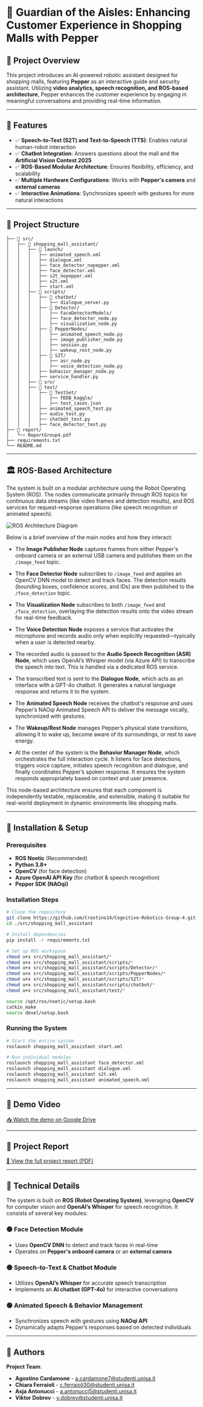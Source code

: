 # 🤖 Guardian of the Aisles: Enhancing Customer Experience in Shopping Malls with Pepper

## 🏬 Project Overview
This project introduces an AI-powered robotic assistant designed for shopping malls, featuring **Pepper** as an interactive guide and security assistant. Utilizing **video analytics, speech recognition, and ROS-based architecture**, Pepper enhances the customer experience by engaging in meaningful conversations and providing real-time information.

---

## 📌 Features
- ✅ **Speech-to-Text (S2T) and Text-to-Speech (TTS)**: Enables natural human-robot interaction
- ✅ **Chatbot Integration**: Answers questions about the mall and the **Artificial Vision Contest 2025**
- ✅ **ROS-Based Modular Architecture**: Ensures flexibility, efficiency, and scalability
- ✅ **Multiple Hardware Configurations**: Works with **Pepper's camera** and **external cameras**
- ✅ **Interactive Animations**: Synchronizes speech with gestures for more natural interactions

---

## 📁 Project Structure
```
├── 📁 src/
│   ├── 📁 shopping_mall_assistant/
│   │   ├── 📁 launch/
│   │   │   ├── animated_speech.xml
│   │   │   ├── dialogue.xml
│   │   │   ├── face_detector_nopepper.xml
│   │   │   ├── face_detector.xml
│   │   │   ├── s2t_nopepper.xml
│   │   │   ├── s2t.xml
│   │   │   ├── start.xml
│   │   ├── 📁 scripts/
│   │   │   ├── 📁 chatbot/
│   │   │   │   ├── dialogue_server.py
│   │   │   ├── 📁 Detector/
│   │   │   │   ├── FaceDetectorModels/
│   │   │   │   ├── face_detector_node.py
│   │   │   │   ├── visualization_node.py
│   │   │   ├── 📁 PepperNodes/
│   │   │   │   ├── animated_speech_node.py
│   │   │   │   ├── image_publisher_node.py
│   │   │   │   ├── session.py
│   │   │   │   ├── wakeup_rest_node.py
│   │   │   ├── 📁 S2T/
│   │   │   │   ├── asr_node.py
│   │   │   │   ├── voice_detection_node.py
│   │   │   ├── behavior_manager_node.py
│   │   │   ├── service_handler.py
│   │   ├── 📁 srv/
│   │   ├── 📁 test/
│   │   │   ├── 📁 TestSet/
│   │   │   │   ├── FDDB_Kaggle/
│   │   │   │   ├── test_cases.json
│   │   │   ├── animated_speech_test.py
│   │   │   ├── audio_test.py
│   │   │   ├── chatbot_test.py
│   │   │   ├── face_detector_test.py
├── 📁 report/
│   └── ReportGroup4.pdf
├── requirements.txt
└── README.md
```
---
## 🏛️ ROS-Based Architecture

The system is built on a modular architecture using the Robot Operating System (ROS). The nodes communicate primarily through ROS topics for continuous data streams (like video frames and detection results), and ROS services for request-response operations (like speech recognition or animated speech). 

![ROS Architecture Diagram](report/ROSArchitecture.jpeg)

Below is a brief overview of the main nodes and how they interact:

- The **Image Publisher Node** captures frames from either Pepper's onboard camera or an external USB camera and publishes them on the `/image_feed` topic.

- The **Face Detector Node** subscribes to `/image_feed` and applies an OpenCV DNN model to detect and track faces. The detection results (bounding boxes, confidence scores, and IDs) are then published to the `/face_detection` topic.

- The **Visualization Node** subscribes to both `/image_feed` and `/face_detection`, overlaying the detection results onto the video stream for real-time feedback.

- The **Voice Detection Node** exposes a service that activates the microphone and records audio only when explicitly requested—typically when a user is detected nearby.

- The recorded audio is passed to the **Audio Speech Recognition (ASR) Node**, which uses OpenAI’s Whisper model (via Azure API) to transcribe the speech into text. This is handled via a dedicated ROS service.

- The transcribed text is sent to the **Dialogue Node**, which acts as an interface with a GPT-4o chatbot. It generates a natural language response and returns it to the system.

- The **Animated Speech Node** receives the chatbot's response and uses Pepper’s NAOqi Animated Speech API to deliver the message vocally, synchronized with gestures.

- The **Wakeup/Rest Node** manages Pepper’s physical state transitions, allowing it to wake up, become aware of its surroundings, or rest to save energy.

- At the center of the system is the **Behavior Manager Node**, which orchestrates the full interaction cycle. It listens for face detections, triggers voice capture, initiates speech recognition and dialogue, and finally coordinates Pepper’s spoken response. It ensures the system responds appropriately based on context and user presence.

This node-based architecture ensures that each component is independently testable, replaceable, and extensible, making it suitable for real-world deployment in dynamic environments like shopping malls.

---

## 🔧 Installation & Setup
### Prerequisites
- **ROS Noetic** (Recommended)
- **Python 3.8+**
- **OpenCV** (for face detection)
- **Azure OpenAI API Key** (for chatbot & speech recognition)
- **Pepper SDK (NAOqi)**

### Installation Steps
```bash
# Clone the repository
git clone https://github.com/Crostino14/Cognitive-Robotics-Group-4.git
cd ./src/shopping_mall_assistant

# Install dependencies
pip install -r requirements.txt

# Set up ROS workspace
chmod u+x src/shopping_mall_assistant/*
chmod u+x src/shopping_mall_assistant/scripts/*
chmod u+x src/shopping_mall_assistant/scripts/Detector/*
chmod u+x src/shopping_mall_assistant/scripts/PepperNodes/*
chmod u+x src/shopping_mall_assistant/scripts/S2T/*
chmod u+x src/shopping_mall_assistant/scripts/chatbot/*
chmod u+x src/shopping_mall_assistant/test/*

source /opt/ros/noetic/setup.bash
catkin_make
source devel/setup.bash
```

### Running the System
```bash
# Start the entire system
roslaunch shopping_mall_assistant start.xml

# Run individual modules
roslaunch shopping_mall_assistant face_detector.xml
roslaunch shopping_mall_assistant dialogue.xml
roslaunch shopping_mall_assistant s2t.xml
roslaunch shopping_mall_assistant animated_speech.xml
```

---

## 🎥 Demo Video
[📥 Watch the demo on Google Drive](https://drive.google.com/file/d/1LS7Xfg6_a6G1aKRtQw2oVOriNsTCAWYh/view?usp=sharing)

---

## 📄 Project Report
[📑 View the full project report (PDF)](report/ReportGroup4.pdf)

---

## 📜 Technical Details
The system is built on **ROS (Robot Operating System)**, leveraging **OpenCV** for computer vision and **OpenAI’s Whisper** for speech recognition. It consists of several key modules:

### 🟢 **Face Detection Module**
- Uses **OpenCV DNN** to detect and track faces in real-time
- Operates on **Pepper's onboard camera** or an **external camera**

### 🟢 **Speech-to-Text & Chatbot Module**
- Utilizes **OpenAI’s Whisper** for accurate speech transcription
- Implements an **AI chatbot (GPT-4o)** for interactive conversations

### 🟢 **Animated Speech & Behavior Management**
- Synchronizes speech with gestures using **NAOqi API**
- Dynamically adapts Pepper’s responses based on detected individuals

---

## 📩 Authors
**Project Team**: 
- **Agostino Cardamone** - [a.cardamone7@studenti.unisa.it](mailto:a.cardamone7@studenti.unisa.it)
- **Chiara Ferraioli** - [c.ferraioli30@studenti.unisa.it](mailto:c.ferraioli30@studenti.unisa.it)
- **Asja Antonucci** - [a.antonucci5@studenti.unisa.it](mailto:a.antonucci5@studenti.unisa.it)
- **Viktor Dobrev** - [v.dobrev@studenti.unisa.it](mailto:v.dobrev@studenti.unisa.it)
